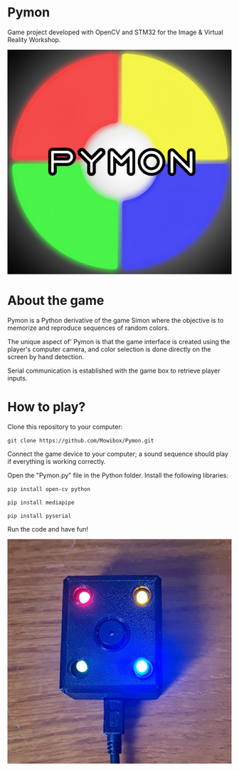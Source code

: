 # Pymon
Game project developed with OpenCV and STM32 for the Image & Virtual Reality Workshop.

![Pymon Logo](/img/PymonLogo.png)

# About the game
Pymon is a Python derivative of the game Simon where the objective is to memorize and reproduce sequences of random colors.

The unique aspect of' Pymon is that the game interface is created using the player's computer camera, and color selection is done directly on the screen by hand detection.

Serial communication is established with the game box to retrieve player inputs.

# How to play? 
Clone this repository to your computer:
```
git clone https://github.com/Mowibox/Pymon.git
```
Connect the game device to your computer; a sound sequence should play if everything is working correctly.

Open the "Pymon.py" file in the Python folder. Install the following libraries:
```
pip install open-cv python
```
```
pip install mediapipe
```
```
pip install pyserial
```
Run the code and have fun!

![Pymon Game Box](/img/Pymonbox.jpg)